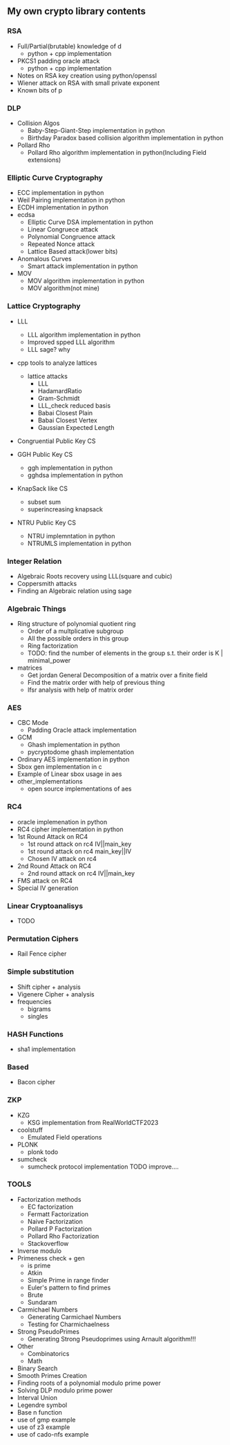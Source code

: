 ## My own crypto library contents

### RSA 
- Full/Partial(brutable) knowledge of d
    - python + cpp implementation
- PKCS1 padding oracle attack
    - python + cpp implementation
- Notes on RSA key creation using python/openssl
- Wiener attack on RSA with small private exponent
- Known bits of p

### DLP
- Collision Algos
    - Baby-Step-Giant-Step implementation in python
    - Birthday Paradox based collision algorithm implementation in python
- Pollard Rho
    - Pollard Rho algorithm implementation in python(Including Field extensions)

### Elliptic Curve Cryptography
- ECC implementation in python
- Weil Pairing implementation in python
- ECDH implementation in python
- ecdsa
    - Elliptic Curve DSA implementation in python
    - Linear Congruece attack
    - Polynomial Congruence attack
    - Repeated Nonce attack
    - Lattice Based attack(lower bits)
- Anomalous Curves
    - Smart attack implementation in python
- MOV
    - MOV algorithm implementation in python
    - MOV algorithm(not mine)

### Lattice Cryptography 
- LLL
    - LLL algorithm implementation in python
    - Improved spped LLL algorithm
    - LLL sage? why
- cpp tools to analyze lattices
    - lattice attacks
        - LLL
        - HadamardRatio
        - Gram-Schmidt
        - LLL_check reduced basis
        - Babai Closest Plain
        - Babai Closest Vertex
        - Gaussian Expected Length
            
- Congruential Public Key CS
- GGH Public Key CS
    - ggh implementation in python
    - gghdsa implementation in python
- KnapSack like CS
    - subset sum 
    - superincreasing knapsack
- NTRU Public Key CS
    - NTRU implemntation in python
    - NTRUMLS implementation in python

### Integer Relation
- Algebraic Roots recovery using LLL(square and cubic)
- Coppersmith attacks
- Finding an Algebraic relation using sage

### Algebraic Things
- Ring structure of polynomial quotient ring
    - Order of a multplicative subgroup
    - All the possible orders in this group
    - Ring factorization
    - TODO: find the number of elements in the group s.t. their order is K | minimal_power
- matrices
    - Get jordan General Decomposition of a matrix over a finite field
    - Find the matrix order with help of previous thing
    - lfsr analysis with help of matrix order

### AES
- CBC Mode
    - Padding Oracle attack implementation
- GCM
    - Ghash implementation in python
    - pycryptodome ghash implementation
- Ordinary AES implementation in python
- Sbox gen implementation in c
- Example of Linear sbox usage in aes
- other_implementations
    - open source implementations of aes

### RC4
- oracle implemenation in python
- RC4 cipher implementation in python
- 1st Round Attack on RC4
    - 1st round attack on rc4 IV||main_key
    - 1st round attack on rc4 main_key||IV
    - Chosen IV attack on rc4
- 2nd Round Attack on RC4
    - 2nd round attack on rc4 IV||main_key
- FMS attack on RC4
- Special IV generation

### Linear Cryptoanalisys
- TODO


### Permutation Ciphers
- Rail Fence cipher

### Simple substitution
- Shift cipher + analysis
- Vigenere Cipher + analysis
- frequencies
    - bigrams
    - singles

### HASH Functions
- sha1 implementation

### Based
- Bacon cipher

### ZKP
- KZG
    - KSG implementation from RealWorldCTF2023
- coolstuff
    - Emulated Field operations
- PLONK
    - plonk todo
- sumcheck
    - sumcheck protocol implementation TODO improve....


### TOOLS
- Factorization methods
    - EC factorization
    - Fermatt Factorization
    - Naive Factorization
    - Pollard P Factorization
    - Pollard Rho Factorization
    - Stackoverflow
- Inverse modulo
- Primeness check + gen
    - is prime
    - Atkin
    - Simple Prime in range finder
    - Euler's pattern to find primes
    - Brute
    - Sundaram
- Carmichael Numbers
    - Generating Carmichael Numbers
    - Testing for Charmichaelness
- Strong PseudoPrimes
    - Generating Strong Pseudoprimes using Arnault algorithm!!!
- Other
    - Combinatorics
    - Math
- Binary Search
- Smooth Primes Creation
- Finding roots of a polynomial modulo prime power
- Solving DLP modulo prime power
- Interval Union
- Legendre symbol
- Base n function
- use of gmp example
- use of z3 example
- use of cado-nfs example
